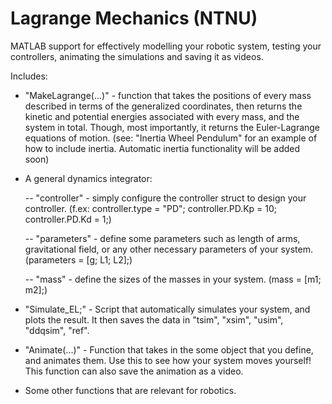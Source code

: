 # Lagrange Mechanics (NTNU)
MATLAB support for effectively modelling your robotic system, testing your controllers, animating the simulations and saving it as videos.

Includes:
- "MakeLagrange(...)" - function that takes the positions of every mass described in terms of the generalized coordinates, then returns the kinetic and potential energies associated with every mass, and the system in total. Though, most importantly, it returns the Euler-Lagrange equations of motion. (see: "Inertia Wheel Pendulum" for an example of how to include inertia. Automatic inertia functionality will be added soon)

- A general dynamics integrator:

    -- "controller" - simply configure the controller struct to design your controller. (f.ex: controller.type = "PD"; controller.PD.Kp = 10; controller.PD.Kd = 1;)

    -- "parameters" - define some parameters such as length of arms, gravitational field, or any other necessary parameters of your system. (parameters = [g; L1; L2];)

    -- "mass"       - define the sizes of the masses in your system. (mass = [m1; m2];)

- "Simulate_EL;" - Script that automatically simulates your system, and plots the result. It then saves the data in "tsim", "xsim", "usim", "ddqsim", "ref".

- "Animate(...)" - Function that takes in the some object that you define, and animates them. Use this to see how your system moves yourself! This function can also save the animation as a video.

- Some other functions that are relevant for robotics.
